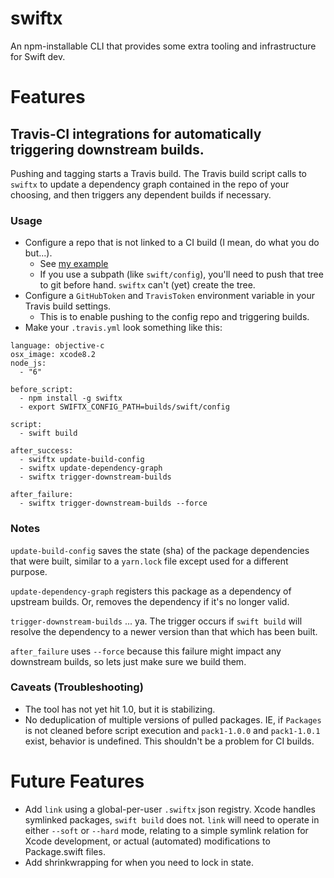 # swiftx
An npm-installable CLI that provides some extra tooling and infrastructure for Swift dev.

# Features

## Travis-CI integrations for automatically triggering downstream builds.

Pushing and tagging starts a Travis build. The Travis build script calls to `swiftx` to update a dependency graph contained in the repo of your choosing, and then triggers any dependent builds if necessary.

### Usage

- Configure a repo that is not linked to a CI build (I mean, do what you do but...).
  - See [my example](https://github.com/randymarsh77/builds)
  - If you use a subpath (like `swift/config`), you'll need to push that tree to git before hand. `swiftx` can't (yet) create the tree.
- Configure a `GitHubToken` and `TravisToken` environment variable in your Travis build settings.
  - This is to enable pushing to the config repo and triggering builds.
- Make your `.travis.yml` look something like this:
```
language: objective-c
osx_image: xcode8.2
node_js:
  - "6"

before_script:
  - npm install -g swiftx
  - export SWIFTX_CONFIG_PATH=builds/swift/config

script:
  - swift build

after_success:
  - swiftx update-build-config
  - swiftx update-dependency-graph
  - swiftx trigger-downstream-builds

after_failure:
  - swiftx trigger-downstream-builds --force
```

### Notes

`update-build-config` saves the state (sha) of the package dependencies that were built, similar to a `yarn.lock` file except used for a different purpose.

`update-dependency-graph` registers this package as a dependency of upstream builds. Or, removes the dependency if it's no longer valid.

`trigger-downstream-builds` ... ya. The trigger occurs if `swift build` will resolve the dependency to a newer version than that which has been built.

`after_failure` uses `--force` because this failure might impact any downstream builds, so lets just make sure we build them.

### Caveats (Troubleshooting)

- The tool has not yet hit 1.0, but it is stabilizing.
- No deduplication of multiple versions of pulled packages. IE, if `Packages` is not cleaned before script execution and `pack1-1.0.0` and `pack1-1.0.1` exist, behavior is undefined. This shouldn't be a problem for CI builds.

# Future Features

- Add `link` using a global-per-user `.swiftx` json registry. Xcode handles symlinked packages, `swift build` does not. `link` will need to operate in either `--soft` or `--hard` mode, relating to a simple symlink relation for Xcode development, or actual (automated) modifications to Package.swift files.
- Add shrinkwrapping for when you need to lock in state.
